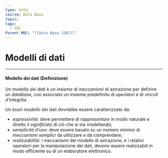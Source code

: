 ```yaml
---
type: nota
course: Data Base
topic: 
tags:
  - FDI
Parent MOC: "[[Data Base (DB)]]"
---
```


# Modelli di dati
---
#### Modello dei dati (Definizione)
Un _modello dei dati_ è un _insieme di meccanismi_ di astrazione per definire un _database_, con associato un insieme predefinito di _operatori_ e di _vincoli d’integrita_. 

Un _buon modello_ dei dati dovrebbe essere caratterizzato da:
- _espressività_: deve permettere di _rappresentare_ in modo naturale e diretto il _significato_ di ciò che si sta modellando; 
- _semplicità d’uso_: deve essere basato su un numero minimo di _meccanismi semplici_ da utilizzare e da comprendere;
- _realizzabilità_: i meccanismi del modello di astrazione, e i relativi operatori per la manipolazione dei dati, devono essere realizzabili in modo efficiente su di un elaboratore elettronico.